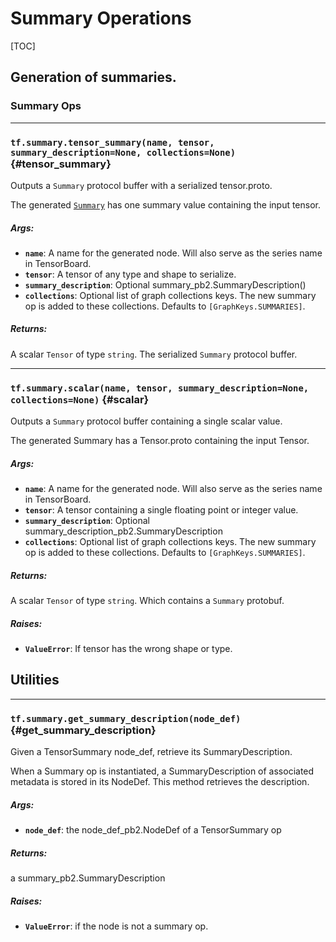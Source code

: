 <!-- This file is machine generated: DO NOT EDIT! -->

# Summary Operations
[TOC]

## Generation of summaries.

### Summary Ops
- - -

### `tf.summary.tensor_summary(name, tensor, summary_description=None, collections=None)` {#tensor_summary}

Outputs a `Summary` protocol buffer with a serialized tensor.proto.

The generated
[`Summary`](https://www.tensorflow.org/code/tensorflow/core/framework/summary.proto)
has one summary value containing the input tensor.

##### Args:


*  <b>`name`</b>: A name for the generated node. Will also serve as the series name in
    TensorBoard.
*  <b>`tensor`</b>: A tensor of any type and shape to serialize.
*  <b>`summary_description`</b>: Optional summary_pb2.SummaryDescription()
*  <b>`collections`</b>: Optional list of graph collections keys. The new summary op is
    added to these collections. Defaults to `[GraphKeys.SUMMARIES]`.

##### Returns:

  A scalar `Tensor` of type `string`. The serialized `Summary` protocol
  buffer.


- - -

### `tf.summary.scalar(name, tensor, summary_description=None, collections=None)` {#scalar}

Outputs a `Summary` protocol buffer containing a single scalar value.

The generated Summary has a Tensor.proto containing the input Tensor.

##### Args:


*  <b>`name`</b>: A name for the generated node. Will also serve as the series name in
    TensorBoard.
*  <b>`tensor`</b>: A tensor containing a single floating point or integer value.
*  <b>`summary_description`</b>: Optional summary_description_pb2.SummaryDescription
*  <b>`collections`</b>: Optional list of graph collections keys. The new summary op is
    added to these collections. Defaults to `[GraphKeys.SUMMARIES]`.

##### Returns:

  A scalar `Tensor` of type `string`. Which contains a `Summary` protobuf.

##### Raises:


*  <b>`ValueError`</b>: If tensor has the wrong shape or type.



## Utilities
- - -

### `tf.summary.get_summary_description(node_def)` {#get_summary_description}

Given a TensorSummary node_def, retrieve its SummaryDescription.

When a Summary op is instantiated, a SummaryDescription of associated
metadata is stored in its NodeDef. This method retrieves the description.

##### Args:


*  <b>`node_def`</b>: the node_def_pb2.NodeDef of a TensorSummary op

##### Returns:

  a summary_pb2.SummaryDescription

##### Raises:


*  <b>`ValueError`</b>: if the node is not a summary op.



